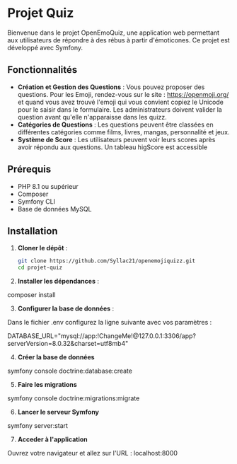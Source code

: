 # Projet Quiz

Bienvenue dans le projet OpenEmoQuiz, une application web permettant aux utilisateurs de répondre à des rébus à partir d'émoticones. Ce projet est développé avec Symfony.

## Fonctionnalités

- **Création et Gestion des Questions** : Vous pouvez proposer des questions. Pour les Emoji, rendez-vous sur le site : https://openmoji.org/ et quand vous avez trouvé l'emoji qui vous convient copiez le Unicode pour le saisir dans le formulaire. Les administrateurs doivent valider la question avant qu'elle n'apparaisse dans les quizz.
- **Catégories de Questions** : Les questions peuvent être classées en différentes catégories comme films, livres, mangas, personnalité et jeux.
- **Système de Score** : Les utilisateurs peuvent voir leurs scores après avoir répondu aux questions. Un tableau higScore est accessible

## Prérequis

- PHP 8.1 ou supérieur
- Composer
- Symfony CLI
- Base de données MySQL

## Installation

1. **Cloner le dépôt** :

   ```bash
   git clone https://github.com/Syllac21/openemojiquizz.git
   cd projet-quiz

2. **Installer les dépendances** :

composer install

3. **Configurer la base de données** :

Dans le fichier .env configurez la ligne suivante avec vos paramètres :

DATABASE_URL="mysql://app:!ChangeMe!@127.0.0.1:3306/app?serverVersion=8.0.32&charset=utf8mb4"

4. **Créer la base de données**

symfony console doctrine\:database\:create

5. **Faire les migrations**

symfony console doctrine\:migrations\:migrate

6. **Lancer le serveur Symfony**

symfony server:start

7. **Acceder à l'application**

Ouvrez votre navigateur et allez sur l'URL : localhost:8000
